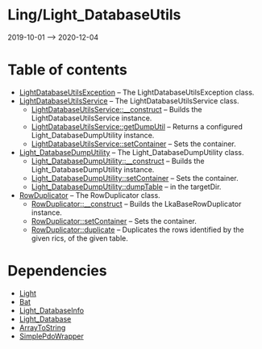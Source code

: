Ling/Light_DatabaseUtils
================
2019-10-01 --> 2020-12-04




Table of contents
===========

- [LightDatabaseUtilsException](https://github.com/lingtalfi/Light_DatabaseUtils/blob/master/doc/api/Ling/Light_DatabaseUtils/Exception/LightDatabaseUtilsException.md) &ndash; The LightDatabaseUtilsException class.
- [LightDatabaseUtilsService](https://github.com/lingtalfi/Light_DatabaseUtils/blob/master/doc/api/Ling/Light_DatabaseUtils/Service/LightDatabaseUtilsService.md) &ndash; The LightDatabaseUtilsService class.
    - [LightDatabaseUtilsService::__construct](https://github.com/lingtalfi/Light_DatabaseUtils/blob/master/doc/api/Ling/Light_DatabaseUtils/Service/LightDatabaseUtilsService/__construct.md) &ndash; Builds the LightDatabaseUtilsService instance.
    - [LightDatabaseUtilsService::getDumpUtil](https://github.com/lingtalfi/Light_DatabaseUtils/blob/master/doc/api/Ling/Light_DatabaseUtils/Service/LightDatabaseUtilsService/getDumpUtil.md) &ndash; Returns a configured Light_DatabaseDumpUtility instance.
    - [LightDatabaseUtilsService::setContainer](https://github.com/lingtalfi/Light_DatabaseUtils/blob/master/doc/api/Ling/Light_DatabaseUtils/Service/LightDatabaseUtilsService/setContainer.md) &ndash; Sets the container.
- [Light_DatabaseDumpUtility](https://github.com/lingtalfi/Light_DatabaseUtils/blob/master/doc/api/Ling/Light_DatabaseUtils/Util/Light_DatabaseDumpUtility.md) &ndash; The Light_DatabaseDumpUtility class.
    - [Light_DatabaseDumpUtility::__construct](https://github.com/lingtalfi/Light_DatabaseUtils/blob/master/doc/api/Ling/Light_DatabaseUtils/Util/Light_DatabaseDumpUtility/__construct.md) &ndash; Builds the Light_DatabaseDumpUtility instance.
    - [Light_DatabaseDumpUtility::setContainer](https://github.com/lingtalfi/Light_DatabaseUtils/blob/master/doc/api/Ling/Light_DatabaseUtils/Util/Light_DatabaseDumpUtility/setContainer.md) &ndash; Sets the container.
    - [Light_DatabaseDumpUtility::dumpTable](https://github.com/lingtalfi/Light_DatabaseUtils/blob/master/doc/api/Ling/Light_DatabaseUtils/Util/Light_DatabaseDumpUtility/dumpTable.md) &ndash; in the targetDir.
- [RowDuplicator](https://github.com/lingtalfi/Light_DatabaseUtils/blob/master/doc/api/Ling/Light_DatabaseUtils/Util/RowDuplicator.md) &ndash; The RowDuplicator class.
    - [RowDuplicator::__construct](https://github.com/lingtalfi/Light_DatabaseUtils/blob/master/doc/api/Ling/Light_DatabaseUtils/Util/RowDuplicator/__construct.md) &ndash; Builds the LkaBaseRowDuplicator instance.
    - [RowDuplicator::setContainer](https://github.com/lingtalfi/Light_DatabaseUtils/blob/master/doc/api/Ling/Light_DatabaseUtils/Util/RowDuplicator/setContainer.md) &ndash; Sets the container.
    - [RowDuplicator::duplicate](https://github.com/lingtalfi/Light_DatabaseUtils/blob/master/doc/api/Ling/Light_DatabaseUtils/Util/RowDuplicator/duplicate.md) &ndash; Duplicates the rows identified by the given rics, of the given table.


Dependencies
============
- [Light](https://github.com/lingtalfi/Light)
- [Bat](https://github.com/lingtalfi/Bat)
- [Light_DatabaseInfo](https://github.com/lingtalfi/Light_DatabaseInfo)
- [Light_Database](https://github.com/lingtalfi/Light_Database)
- [ArrayToString](https://github.com/lingtalfi/ArrayToString)
- [SimplePdoWrapper](https://github.com/lingtalfi/SimplePdoWrapper)


